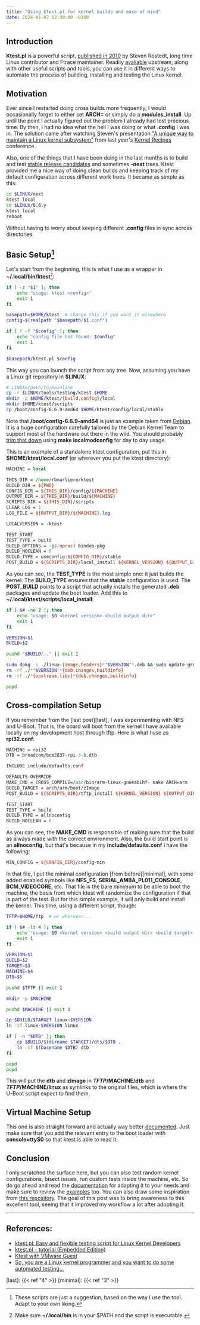 ```yaml
---
title: "Using ktest.pl for kernel builds and ease of mind"
date: 2024-01-07 12:30:00 -0300
---
```


## Introduction

**Ktest.pl** is a powerful script, [published in 2010][announce] by Steven Rostedt, long
time Linux contributor and Ftrace maintainer. Readily [available][ktest] upstream, along
with other useful scripts and tools, you can use it in different ways to automate the
process of building, installing and testing the Linux kernel.

## Motivation

Ever since I restarted doing cross builds more frequently, I would occasionally forget
to either set **ARCH=** or simply do a **modules_install**. Up until the point I
actually figured out the problem I already had lost precious time. By then, I had no
idea what the hell I was doing or what **.config** I was in. The solution came after
watching Steven's presentation ["A unique way to maintain a Linux kernel
subsystem"][rostedt] from last year's [Kernel Recipes][recipes] conference.

Also, one of the things that I have been doing in the last months is to build and test
[stable release candidates][stable-rc] and sometimes **-next** trees. Ktest provided me
a nice way of doing clean builds and keeping track of my default configuration across
different work trees. It became as simple as this:

```bash
cd $LINUX/next
ktest local
cd $LINUX/6.6.y
ktest local
reboot
```

Without having to worry about keeping different **.config** files in sync across
directories.

## Basic Setup[^1]

Let's start from the beginning, this is what I use as a wrapper in
**~/.local/bin/ktest**[^2]:

```bash
if [ -z "$1" ]; then
    echo "usage: ktest <config>"
    exit 1
fi

basepath=$HOME/ktest  # change this if you want it elsewhere
config=$(realpath "$basepath/$1.conf")

if [ ! -f "$config" ]; then
    echo "config file not found: $config"
    exit 1
fi

$basepath/ktest.pl $config
```

This way you can launch the script from any tree. Now, assuming you have a Linux git
repository in **$LINUX**:

```bash
# LINUX=/path/to/mainline
cp -r $LINUX/tools/testing/ktest $HOME
mkdir -p $HOME/ktest/{build,config}/local
mkdir $HOME/ktest/scripts
cp /boot/config-6.6.9-amd64 $HOME/ktest/config/local/stable
```

Note that **/boot/config-6.6.9-amd64** is just an example taken from [Debian][debpkg].
It is a huge configuration carefully tailored by the Debian Kernel Team to support most
of the hardware out there in the wild. You should probably [trim that down][trim] using
**make localmodconfig** for day to day usage.

This is an example of a standalone ktest configuration, put this in
**$HOME/ktest/local.conf** (or wherever you put the ktest directory):

```perl
MACHINE = local

THIS_DIR = /home/rbmarliere/ktest
BUILD_DIR = ${PWD}
CONFIG_DIR = ${THIS_DIR}/config/${MACHINE}
OUTPUT_DIR = ${THIS_DIR}/build/${MACHINE}
SCRIPTS_DIR = ${THIS_DIR}/scripts
CLEAR_LOG = 1
LOG_FILE = ${OUTPUT_DIR}/${MACHINE}.log

LOCALVERSION = -ktest

TEST_START
TEST_TYPE = build
BUILD_OPTIONS = -j$(nproc) bindeb-pkg
BUILD_NOCLEAN = 0
BUILD_TYPE = useconfig:${CONFIG_DIR}/stable
POST_BUILD = ${SCRIPTS_DIR}/local_install ${KERNEL_VERSION} ${OUTPUT_DIR}
```

As you can see, the **TEST_TYPE** is the most simple one: it just builds the kernel. The
**BUILD_TYPE** ensures that the **stable** configuration is used. The **POST_BUILD**
points to a script that actually installs the generated **.deb** packages and update the
boot loader. Add this to **~/.local/ktest/scripts/local_install**:

```bash
if [ $# -ne 2 ]; then
    echo "usage: $0 <kernel version> <build output dir>"
    exit 1
fi

VERSION=$1
BUILD=$2

pushd "$BUILD/.." || exit 1

sudo dpkg -i ./linux-{image,headers}*"$VERSION"*.deb && sudo update-grub
rm -rf ./*"$VERSION"*{deb,changes,buildinfo}
rm -rf ./*{upstream,libc}*{deb,changes,buildinfo}

popd
```

## Cross-compilation Setup

If you remember from the [last post][last], I was experimenting with NFS and U-Boot.
That is, the board will boot from the kernel I have available locally on my development
host through tftp. Here is what I use as **rpi32.conf**:

```perl
MACHINE = rpi32
DTB = broadcom/bcm2837-rpi-3-b.dtb

INCLUDE include/defaults.conf

DEFAULTS OVERRIDE
MAKE_CMD = CROSS_COMPILE=/usr/bin/arm-linux-gnueabihf- make ARCH=arm
BUILD_TARGET = arch/arm/boot/zImage
POST_BUILD = ${SCRIPTS_DIR}/tftp_install ${KERNEL_VERSION} ${OUTPUT_DIR} ${BUILD_TARGET} ${MACHINE} ${DTB}

TEST_START
TEST_TYPE = build
BUILD_TYPE = allnoconfig
BUILD_NOCLEAN = 0
```

As you can see, the **MAKE_CMD** is responsible of making sure that the build as always
made with the correct environment. Also, the build start point is an **allnoconfig**,
but that's because in my **include/defaults.conf** I have the following:

```perl
MIN_CONFIG = ${CONFIG_DIR}/config-min
```

In that file, I put the minimal configuration [from before][minimal], with some added
enabled symbols like **NFS_FS**, **SERIAL_AMBA_PL011_CONSOLE**, **BCM_VIDEOCORE**, etc.
That file is the bare minimum to be able to boot the machine, the basis from which ktest
will randomize the configuration if that is part of the test. But for this simple example,
it will only build and install the kernel. This time, using a different script, though:

```bash
TFTP=$HOME/ftp  # or wherever...

if [ $# -lt 4 ]; then
    echo "usage: $0 <kernel version> <build output dir> <build target> <machine> [dtb]"
    exit 1
fi

VERSION=$1
BUILD=$2
TARGET=$3
MACHINE=$4
DTB=$5

pushd $TFTP || exit 1

mkdir -p $MACHINE

pushd $MACHINE || exit 1

cp $BUILD/$TARGET linux-$VERSION
ln -sf linux-$VERSION linux

if [ -n "$DTB" ]; then
	cp $BUILD/$(dirname $TARGET)/dts/$DTB .
	ln -sf $(basename $DTB) dtb
fi

popd
popd
```

This will put the **dtb** and **zImage** in **$TFTP/$MACHINE/dtb** and
**$TFTP/$MACHINE/linux** as symlinks to the original files, which is where the U-Boot
script expect to find them.

## Virtual Machine Setup

This one is also straight forward and actually way better [documented][vm]. Just make
sure that you add the relevant entry to the boot loader with **console=ttyS0** so that
ktest is able to read it.

## Conclusion

I only scratched the surface here, but you can also test random kernel configurations,
bisect issues, run custom tests inside the machine, etc. So do go ahead and read the
[documentation][doc] for adapting it to your needs and make sure to review the
[examples][examples] too. You can also draw some inspiration from [this
repository][ftrace-ktests]. The goal of this post was to bring awareness to this
excellent tool, seeing that it improved my workflow a lot after adopting it.

---

## References:

- [ktest.pl: Easy and flexible testing script for Linux Kernel Developers][announce]
- [ktest.pl – tutorial (Embedded Edition)][tutorial]
- [Ktest with VMware Guest][hawley]
- [So, you are a Linux kernel programmer and you want to do some automated
  testing...][jordan]

[^1]:
    These scripts are just a suggestion, based on the way I use the tool. Adapt to
    your own liking.

[^2]: Make sure **~/.local/bin** is in your $PATH and the script is executable.

[rostedt]: https://www.youtube.com/watch?v=rMhcCDNAx64
[ktest]: https://git.kernel.org/pub/scm/linux/kernel/git/torvalds/linux.git/tree/tools/testing/ktest
[announce]: https://lore.kernel.org/lkml/1288294944.18238.346.camel@gandalf.stny.rr.com/
[jordan]: https://blogs.oracle.com/linux/post/so-you-are-a-linux-kernel-programmer-and-you-want-to-do-some-automated-testing
[hawley]: https://blogs.vmware.com/opensource/2021/08/31/ktest-with-vmware-guest/
[tutorial]: https://elinux.org/images/f/fd/Automated_Testing_with_ktest.pl_(Embedded_Edition).pdf
[doc]: https://git.kernel.org/pub/scm/linux/kernel/git/torvalds/linux.git/tree/tools/testing/ktest/sample.conf
[stable-rc]: https://git.kernel.org/pub/scm/linux/kernel/git/stable/linux-stable-rc.git
[debpkg]: https://tracker.debian.org/pkg/linux-signed-amd64
[trim]: https://www.kernel.org/doc/html/latest/admin-guide/quickly-build-trimmed-linux.html?highlight=localmodconfig
[vm]: https://git.kernel.org/pub/scm/linux/kernel/git/torvalds/linux.git/tree/tools/testing/ktest/examples/kvm.conf
[ftrace-ktests]: https://github.com/rostedt/ftrace-ktests
[recipes]: https://kernel-recipes.org
[examples]: https://git.kernel.org/pub/scm/linux/kernel/git/torvalds/linux.git/tree/tools/testing/ktest/examples

[last]: {{< ref "4" >}}
[minimal]: {{< ref "3" >}}
